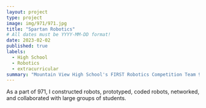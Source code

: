 ```yaml
---
layout: project
type: project
image: img/971/971.jpg
title: "Spartan Robotics"
# All dates must be YYYY-MM-DD format!
date: 2023-02-02
published: true
labels:
  - High School
  - Robotics
  - extracurricular
summary: "Mountain View High School's FIRST Robotics Competition Team 971"
---
```

As a part of 971, I constructed robots, prototyped, coded robots, networked, and collaborated with large groups of students.
